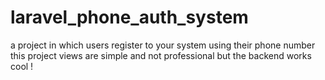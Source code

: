 # laravel_phone_auth_system
a project in which users register to your system using their phone number this project views are simple and not professional but the backend works cool !
